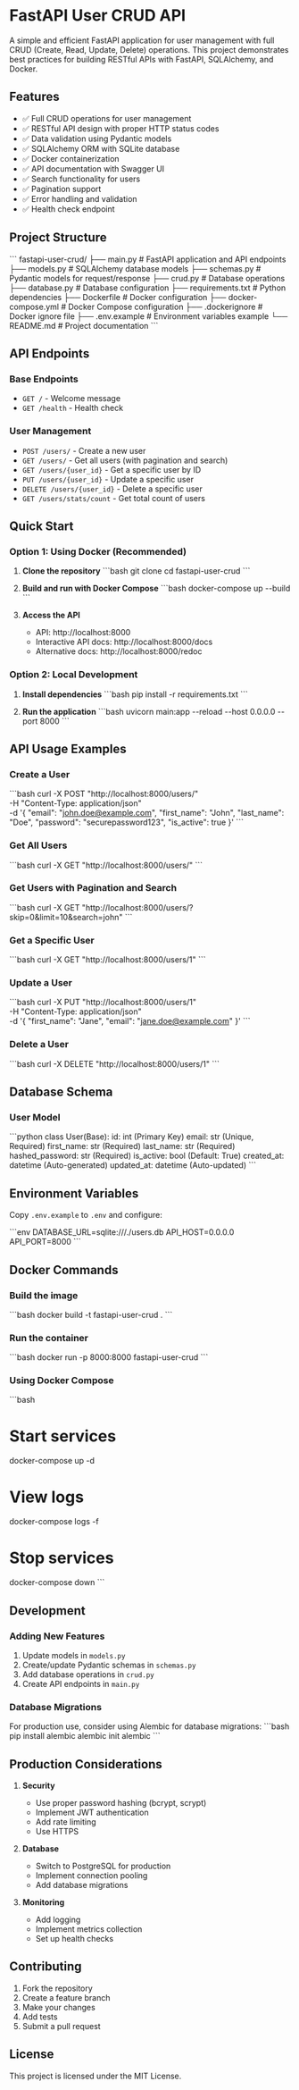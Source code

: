 # FastAPI User CRUD API

A simple and efficient FastAPI application for user management with full CRUD (Create, Read, Update, Delete) operations. This project demonstrates best practices for building RESTful APIs with FastAPI, SQLAlchemy, and Docker.

## Features

- ✅ Full CRUD operations for user management
- ✅ RESTful API design with proper HTTP status codes
- ✅ Data validation using Pydantic models
- ✅ SQLAlchemy ORM with SQLite database
- ✅ Docker containerization
- ✅ API documentation with Swagger UI
- ✅ Search functionality for users
- ✅ Pagination support
- ✅ Error handling and validation
- ✅ Health check endpoint

## Project Structure

\`\`\`
fastapi-user-crud/
├── main.py              # FastAPI application and API endpoints
├── models.py            # SQLAlchemy database models
├── schemas.py           # Pydantic models for request/response
├── crud.py              # Database operations
├── database.py          # Database configuration
├── requirements.txt     # Python dependencies
├── Dockerfile          # Docker configuration
├── docker-compose.yml  # Docker Compose configuration
├── .dockerignore       # Docker ignore file
├── .env.example        # Environment variables example
└── README.md           # Project documentation
\`\`\`

## API Endpoints

### Base Endpoints
- `GET /` - Welcome message
- `GET /health` - Health check

### User Management
- `POST /users/` - Create a new user
- `GET /users/` - Get all users (with pagination and search)
- `GET /users/{user_id}` - Get a specific user by ID
- `PUT /users/{user_id}` - Update a specific user
- `DELETE /users/{user_id}` - Delete a specific user
- `GET /users/stats/count` - Get total count of users

## Quick Start

### Option 1: Using Docker (Recommended)

1. **Clone the repository**
   \`\`\`bash
   git clone <repository-url>
   cd fastapi-user-crud
   \`\`\`

2. **Build and run with Docker Compose**
   \`\`\`bash
   docker-compose up --build
   \`\`\`

3. **Access the API**
   - API: http://localhost:8000
   - Interactive API docs: http://localhost:8000/docs
   - Alternative docs: http://localhost:8000/redoc

### Option 2: Local Development

1. **Install dependencies**
   \`\`\`bash
   pip install -r requirements.txt
   \`\`\`

2. **Run the application**
   \`\`\`bash
   uvicorn main:app --reload --host 0.0.0.0 --port 8000
   \`\`\`

## API Usage Examples

### Create a User
\`\`\`bash
curl -X POST "http://localhost:8000/users/" \
     -H "Content-Type: application/json" \
     -d '{
       "email": "john.doe@example.com",
       "first_name": "John",
       "last_name": "Doe",
       "password": "securepassword123",
       "is_active": true
     }'
\`\`\`

### Get All Users
\`\`\`bash
curl -X GET "http://localhost:8000/users/"
\`\`\`

### Get Users with Pagination and Search
\`\`\`bash
curl -X GET "http://localhost:8000/users/?skip=0&limit=10&search=john"
\`\`\`

### Get a Specific User
\`\`\`bash
curl -X GET "http://localhost:8000/users/1"
\`\`\`

### Update a User
\`\`\`bash
curl -X PUT "http://localhost:8000/users/1" \
     -H "Content-Type: application/json" \
     -d '{
       "first_name": "Jane",
       "email": "jane.doe@example.com"
     }'
\`\`\`

### Delete a User
\`\`\`bash
curl -X DELETE "http://localhost:8000/users/1"
\`\`\`

## Database Schema

### User Model
\`\`\`python
class User(Base):
    id: int (Primary Key)
    email: str (Unique, Required)
    first_name: str (Required)
    last_name: str (Required)
    hashed_password: str (Required)
    is_active: bool (Default: True)
    created_at: datetime (Auto-generated)
    updated_at: datetime (Auto-updated)
\`\`\`

## Environment Variables

Copy `.env.example` to `.env` and configure:

\`\`\`env
DATABASE_URL=sqlite:///./users.db
API_HOST=0.0.0.0
API_PORT=8000
\`\`\`

## Docker Commands

### Build the image
\`\`\`bash
docker build -t fastapi-user-crud .
\`\`\`

### Run the container
\`\`\`bash
docker run -p 8000:8000 fastapi-user-crud
\`\`\`

### Using Docker Compose
\`\`\`bash
# Start services
docker-compose up -d

# View logs
docker-compose logs -f

# Stop services
docker-compose down
\`\`\`

## Development

### Adding New Features
1. Update models in `models.py`
2. Create/update Pydantic schemas in `schemas.py`
3. Add database operations in `crud.py`
4. Create API endpoints in `main.py`

### Database Migrations
For production use, consider using Alembic for database migrations:
\`\`\`bash
pip install alembic
alembic init alembic
\`\`\`

## Production Considerations

1. **Security**
   - Use proper password hashing (bcrypt, scrypt)
   - Implement JWT authentication
   - Add rate limiting
   - Use HTTPS

2. **Database**
   - Switch to PostgreSQL for production
   - Implement connection pooling
   - Add database migrations

3. **Monitoring**
   - Add logging
   - Implement metrics collection
   - Set up health checks

## Contributing

1. Fork the repository
2. Create a feature branch
3. Make your changes
4. Add tests
5. Submit a pull request

## License

This project is licensed under the MIT License.

